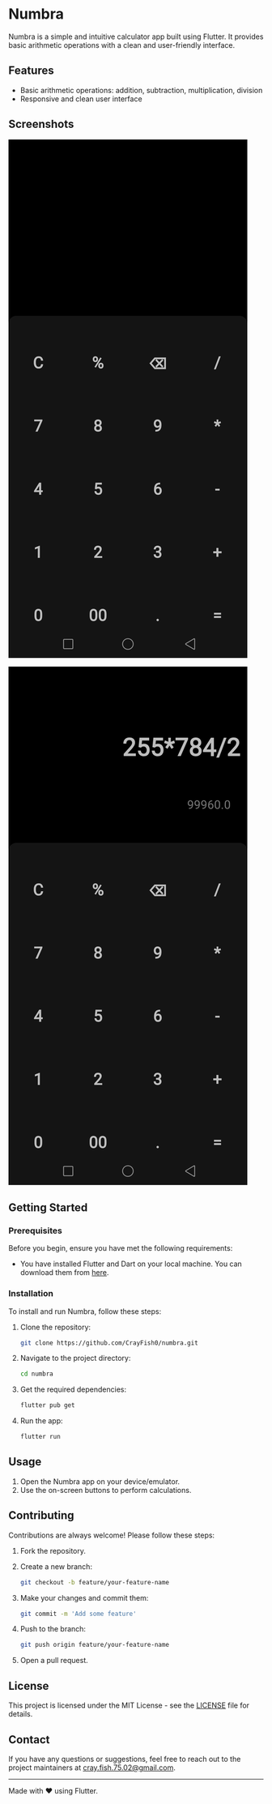# Numbra

Numbra is a simple and intuitive calculator app built using Flutter. It provides basic arithmetic operations with a clean and user-friendly interface.

## Features

- Basic arithmetic operations: addition, subtraction, multiplication, division
- Responsive and clean user interface

## Screenshots

![Screenshots](assets/screenshot1.jpg)

![Screenshots](assets/screenshot2.jpg)

## Getting Started

### Prerequisites

Before you begin, ensure you have met the following requirements:

- You have installed Flutter and Dart on your local machine. You can download them from [here](https://flutter.dev/docs/get-started/install).

### Installation

To install and run Numbra, follow these steps:

1. Clone the repository:

    ```bash
    git clone https://github.com/CrayFish0/numbra.git
    ```

2. Navigate to the project directory:

    ```bash
    cd numbra
    ```

3. Get the required dependencies:

    ```bash
    flutter pub get
    ```

4. Run the app:

    ```bash
    flutter run
    ```

## Usage

1. Open the Numbra app on your device/emulator.
2. Use the on-screen buttons to perform calculations.

## Contributing

Contributions are always welcome! Please follow these steps:

1. Fork the repository.
2. Create a new branch:

    ```bash
    git checkout -b feature/your-feature-name
    ```

3. Make your changes and commit them:

    ```bash
    git commit -m 'Add some feature'
    ```

4. Push to the branch:

    ```bash
    git push origin feature/your-feature-name
    ```

5. Open a pull request.

## License

This project is licensed under the MIT License - see the [LICENSE](LICENSE) file for details.

## Contact

If you have any questions or suggestions, feel free to reach out to the project maintainers at [cray.fish.75.02@gmail.com](mailto:cray.fish.75.02@gmail.com).

---

Made with ❤️ using Flutter.
